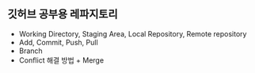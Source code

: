 ## 깃허브 공부용 레파지토리

- Working Directory, Staging Area, Local Repository, Remote repository
- Add, Commit, Push, Pull
- Branch
- Conflict 해결 방법 + Merge
